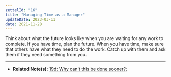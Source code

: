```yaml
---
zettelId: "16"
title: "Managing Time as a Manager"
updateDate: 2023-03-11
date: 2021-11-28
---
```



Think about what the future looks like when you are waiting for any work to complete. If you have time, plan the future.
When you have time, make sure that others have what they need to do the work. Catch up with them and ask them if they need something from you.

---

- **Related Note(s):** [19d: Why can't this be done sooner?](/notes/19d/);

